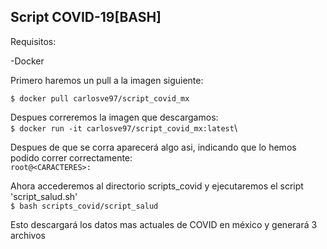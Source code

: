 ## Script COVID-19[BASH]

Requisitos:

-Docker

Primero haremos un pull a la imagen siguiente:

`$ docker pull carlosve97/script_covid_mx`

Despues correremos la imagen que descargamos:\
`$ docker run -it carlosve97/script_covid_mx:latest`\

Despues de que se corra aparecerá algo asi, indicando que lo hemos podido correr correctamente:\
`root@<CARACTERES>:` 

Ahora accederemos al directorio scripts_covid y ejecutaremos el script 'script_salud.sh'\
`$ bash scripts_covid/script_salud`

Esto descargará los datos mas actuales de COVID en méxico y generará 3 archivos

<!-- terminar de poner todo lo que genera -->

